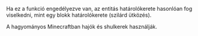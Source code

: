 Ha ez a funkció engedélyezve van, az entitás határolókerete hasonlóan fog viselkedni, mint egy blokk határolókerete (szilárd ütközés).

A hagyományos Minecraftban hajók és shulkerek használják.